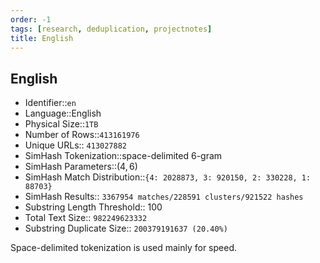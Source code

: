 ```yaml
---
order: -1
tags: [research, deduplication, projectnotes]
title: English
---
```


## English

- Identifier::`en`
- Language::English
- Physical Size::`1TB`
- Number of Rows::`413161976`
- Unique URLs:: `413027882`
- SimHash Tokenization::space-delimited 6-gram
- SimHash Parameters::$(4,6)$
- SimHash Match Distribution::`{4: 2028873, 3: 920150, 2: 330228, 1: 88703}`
- SimHash Results:: `3367954 matches/228591 clusters/921522 hashes`
- Substring Length Threshold:: $100$
- Total Text Size:: `982249623332`
- Substring Duplicate Size:: `200379191637 (20.40%)`

Space-delimited tokenization is used mainly for speed.
